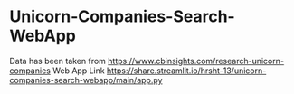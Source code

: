 # Unicorn-Companies-Search-WebApp

Data has been taken from https://www.cbinsights.com/research-unicorn-companies
Web App Link https://share.streamlit.io/hrsht-13/unicorn-companies-search-webapp/main/app.py
